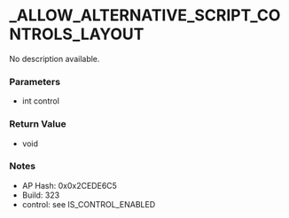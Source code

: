 # _ALLOW_ALTERNATIVE_SCRIPT_CONTROLS_LAYOUT

No description available.

### Parameters
* int control

### Return Value
* void

### Notes
* AP Hash: 0x0x2CEDE6C5
* Build: 323
* control: see IS_CONTROL_ENABLED

